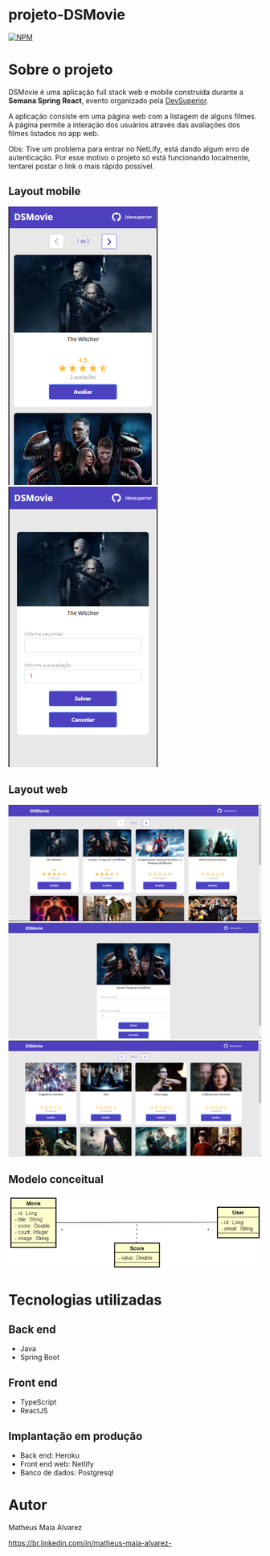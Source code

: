 # projeto-DSMovie

[![NPM](https://img.shields.io/npm/l/react)](https://github.com/MatheusAlvarez/projeto-dsmovie/blob/main/LICENSE) 

# Sobre o projeto

DSMovie é uma aplicação full stack web e mobile construída durante a **Semana Spring React**, evento organizado pela [DevSuperior](https://devsuperior.com "Site da DevSuperior").

A aplicação consiste em uma página web com a listagem de alguns filmes. A página permite a interação dos usuários através das avaliações dos filmes listados no app web. 

Obs: Tive um problema para entrar no NetLify, está dando algum erro de autenticação.
Por esse motivo o projeto só está funcionando localmente, tentarei postar o link o mais rápido possível.

## Layout mobile
![Mobile 1](https://github.com/MatheusAlvarez/projeto-dsmovie/blob/main/_assets/mob1.PNG) ![Mobile 2](https://github.com/MatheusAlvarez/projeto-dsmovie/blob/main/_assets/mob2.PNG)

## Layout web
![Web1](https://github.com/MatheusAlvarez/projeto-dsmovie/blob/main/_assets/web1.PNG)
![Web2](https://github.com/MatheusAlvarez/projeto-dsmovie/blob/main/_assets/web2.PNG)
![Web3](https://github.com/MatheusAlvarez/projeto-dsmovie/blob/main/_assets/web3.PNG)

## Modelo conceitual
![Modelo Conceitual](https://github.com/MatheusAlvarez/projeto-dsmovie/blob/main/_assets/MC.PNG)

# Tecnologias utilizadas
## Back end
- Java
- Spring Boot

## Front end
- TypeScript
- ReactJS

## Implantação em produção
- Back end: Heroku
- Front end web: Netlify
- Banco de dados: Postgresql



# Autor

Matheus Maia Alvarez

https://br.linkedin.com/in/matheus-maia-alvarez-
